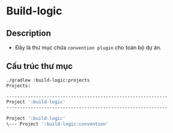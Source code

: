# Build-logic

## Description

- Đây là thư mục chứa `convention plugin` cho toàn bộ dự án.


## Cấu trúc thư mục

```bash
./gradlew :build-logic:projects
Projects:

------------------------------------------------------------
Project ':build-logic'
------------------------------------------------------------

Project ':build-logic'
\--- Project ':build-logic:convention'
```
